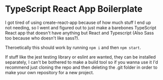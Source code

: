 # TypeScript React App Boilerplate
I got tired of using create-react-app because of how much stuff I end up not needing, so I went and figured out to just make a barebones TypeScript React app that doesn't have anything but React and Typescript (Also Sass too because who doesn't like sass?).

Theroetically this should work by running `npm i` and then `npm start`.

If stuff like the jest testing library or eslint are wanted, they can be installed separately, I can't be bothered to make a build tool so if you wanna use it I'd recommend just cloning the repo and then deleting the .git folder in order to make your own repository for a new project.